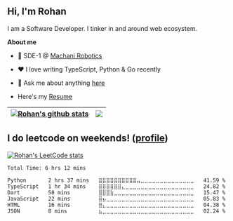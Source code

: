 ## Hi, I'm Rohan

I am a Software Developer. I tinker in and around web ecosystem. 


**About me**

- 💼 SDE-1 @ [Machani Robotics](https://machanirobotics.com/)

- ❤️ I love writing TypeScript, Python & Go recently

- 💬 Ask me about anything [here](https://github.com/rohansh-tty/rohansh-tty/issues)

- Here's my [Resume](https://drive.google.com/file/d/1LiRg6bZB-GKILxqg55lSCE_mAHfNHGWf/view?usp=sharing)

| <a href="https://github.com/anuraghazra/github-readme-stats"><img align="center" src="https://github-readme-stats.vercel.app/api?username=rohansh-tty&show_icons=true&include_all_commits=true&hide_border=true" alt="Rohan's github stats" /></a> | <a href="https://github.com/rohansh-tty/github-readme-stats"><img align="center" src="https://github-readme-stats.vercel.app/api/top-langs/?username=rohansh-tty&hide=Jupyter%20Notebook,R,Dockerfile&layout=compact&hide_border=true" /></a> | 
| ------------- | ------------- |


## I do leetcode on weekends! ([profile](https://leetcode.com/Rohan641))
[![Rohan's LeetCode stats](https://leetcode-stats-six.vercel.app/api?username=Rohan641)](https://github.com/KnlnKS/leetcode-stats)
<!--START_SECTION:waka-->

```text
Total Time: 6 hrs 12 mins

Python       2 hrs 37 mins   ⣿⣿⣿⣿⣿⣿⣿⣿⣿⣿⣤⣀⣀⣀⣀⣀⣀⣀⣀⣀⣀⣀⣀⣀⣀   41.59 %
TypeScript   1 hr 34 mins    ⣿⣿⣿⣿⣿⣿⣄⣀⣀⣀⣀⣀⣀⣀⣀⣀⣀⣀⣀⣀⣀⣀⣀⣀⣀   24.82 %
Dart         58 mins         ⣿⣿⣿⣷⣀⣀⣀⣀⣀⣀⣀⣀⣀⣀⣀⣀⣀⣀⣀⣀⣀⣀⣀⣀⣀   15.47 %
JavaScript   22 mins         ⣿⣦⣀⣀⣀⣀⣀⣀⣀⣀⣀⣀⣀⣀⣀⣀⣀⣀⣀⣀⣀⣀⣀⣀⣀   05.83 %
HTML         16 mins         ⣿⣄⣀⣀⣀⣀⣀⣀⣀⣀⣀⣀⣀⣀⣀⣀⣀⣀⣀⣀⣀⣀⣀⣀⣀   04.38 %
JSON         8 mins          ⣦⣀⣀⣀⣀⣀⣀⣀⣀⣀⣀⣀⣀⣀⣀⣀⣀⣀⣀⣀⣀⣀⣀⣀⣀   02.24 %
```

<!--END_SECTION:waka-->
